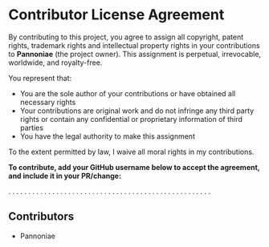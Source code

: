 # Contributor License Agreement

By contributing to this project, you agree to assign all copyright, patent rights, trademark rights and intellectual property rights in your contributions to **Pannoniae** (the project owner). This assignment is perpetual, irrevocable, worldwide, and royalty-free.

You represent that:
- You are the sole author of your contributions or have obtained all necessary rights
- Your contributions are original work and do not infringe any third party rights or contain any confidential or proprietary information of third parties
- You have the legal authority to make this assignment


To the extent permitted by law, I waive all moral rights in my contributions.

**To contribute, add your GitHub username below to accept the agreement, and include it in your PR/change:**

. . . . . . . . . . . . . . . . . . . . . . . . . . . . . . . . . . . . . . . . . . . . . . . . . . .

## Contributors

- Pannoniae
